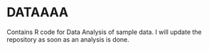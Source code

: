 # DATAAAA
Contains R code for Data Analysis of sample data. I will update the repository as soon as an analysis is done.
